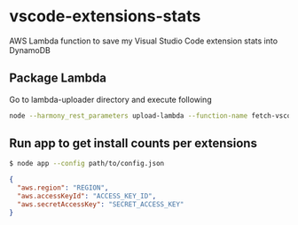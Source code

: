 # vscode-extensions-stats

AWS Lambda function to save my Visual Studio Code extension stats into DynamoDB

## Package Lambda

Go to lambda-uploader directory and execute following

```sh
node --harmony_rest_parameters upload-lambda --function-name fetch-vscode-extension-stats --config ./config/vsc-extension-stats.json
```

## Run app to get install counts per extensions

```sh
$ node app --config path/to/config.json
```

```json
{
  "aws.region": "REGION",
  "aws.accessKeyId": "ACCESS_KEY_ID",
  "aws.secretAccessKey": "SECRET_ACCESS_KEY"
}
```